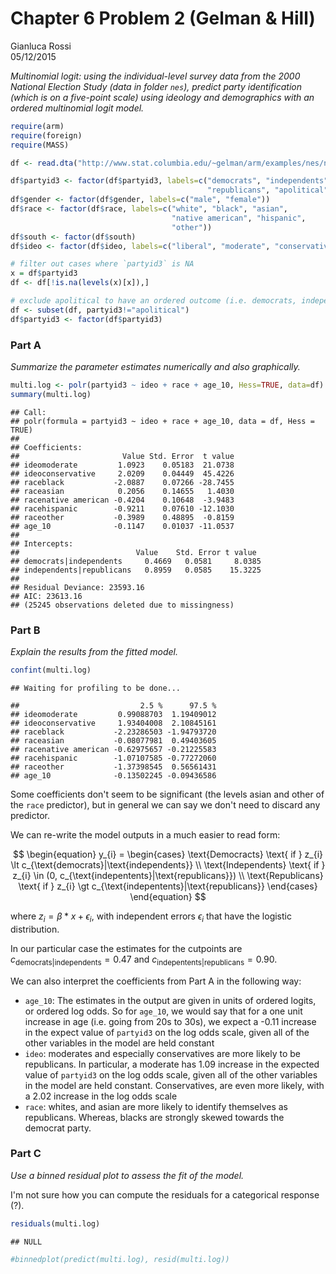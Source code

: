 # Chapter 6 Problem 2 (Gelman & Hill)
Gianluca Rossi  
05/12/2015  

*Multinomial logit: using the individual-level survey data from the 2000 National Election Study (data in folder `nes`), predict party identification (which is on a five-point scale) using ideology and demographics with an ordered multinomial logit model.*


```r
require(arm)
require(foreign)
require(MASS)
```


```r
df <- read.dta("http://www.stat.columbia.edu/~gelman/arm/examples/nes/nes5200_processed_voters_realideo.dta")

df$partyid3 <- factor(df$partyid3, labels=c("democrats", "independents",
                                            "republicans", "apolitical"))
df$gender <- factor(df$gender, labels=c("male", "female"))
df$race <- factor(df$race, labels=c("white", "black", "asian", 
                                    "native american", "hispanic",
                                    "other"))
df$south <- factor(df$south)
df$ideo <- factor(df$ideo, labels=c("liberal", "moderate", "conservative"))

# filter out cases where `partyid3` is NA
x = df$partyid3
df <- df[!is.na(levels(x)[x]),]

# exclude apolitical to have an ordered outcome (i.e. democrats, independents, republicans)
df <- subset(df, partyid3!="apolitical")
df$partyid3 <- factor(df$partyid3)
```


### Part A

*Summarize the parameter estimates numerically and also graphically.*


```r
multi.log <- polr(partyid3 ~ ideo + race + age_10, Hess=TRUE, data=df)
summary(multi.log)
```

```
## Call:
## polr(formula = partyid3 ~ ideo + race + age_10, data = df, Hess = TRUE)
## 
## Coefficients:
##                       Value Std. Error  t value
## ideomoderate         1.0923    0.05183  21.0738
## ideoconservative     2.0209    0.04449  45.4226
## raceblack           -2.0887    0.07266 -28.7455
## raceasian            0.2056    0.14655   1.4030
## racenative american -0.4204    0.10648  -3.9483
## racehispanic        -0.9211    0.07610 -12.1030
## raceother           -0.3989    0.48895  -0.8159
## age_10              -0.1147    0.01037 -11.0537
## 
## Intercepts:
##                          Value    Std. Error t value 
## democrats|independents     0.4669   0.0581     8.0385
## independents|republicans   0.8959   0.0585    15.3225
## 
## Residual Deviance: 23593.16 
## AIC: 23613.16 
## (25245 observations deleted due to missingness)
```


### Part B

*Explain the results from the fitted model.*


```r
confint(multi.log)
```

```
## Waiting for profiling to be done...
```

```
##                           2.5 %      97.5 %
## ideomoderate         0.99088703  1.19409012
## ideoconservative     1.93404008  2.10845161
## raceblack           -2.23286503 -1.94793720
## raceasian           -0.08077981  0.49403605
## racenative american -0.62975657 -0.21225583
## racehispanic        -1.07107585 -0.77272060
## raceother           -1.37398545  0.56561431
## age_10              -0.13502245 -0.09436586
```

Some coefficients don't seem to be significant (the levels asian and other of the `race` predictor), but in general we can say we don't need to discard any predictor.

We can re-write the model outputs in a much easier to read form:

$$
\begin{equation}
  y_{i} = 
  \begin{cases}
    \text{Democracts} \text{ if } z_{i} \lt c_{\text{democrats}|\text{independents}} \\
    \text{Independents} \text{ if } z_{i} \in (0, c_{\text{indepentents}|\text{republicans}}) \\
    \text{Republicans} \text{ if } z_{i} \gt c_{\text{indepentents}|\text{republicans}}
  \end{cases}
\end{equation}
$$

where $z_{i} = \beta*x + \epsilon_{i}$, with independent errors $\epsilon_{i}$ that have the logistic distribution. 

In our particular case the estimates for the cutpoints are $c_{\text{democrats}|\text{independents}} = 0.47$ and $c_{\text{indepentents}|\text{republicans}} = 0.90$.

We can also interpret the coefficients from Part A in the following way:

* `age_10`: The estimates in the output are given in units of ordered logits, or ordered log odds. So for `age_10`, we would say that for a one unit increase in age (i.e. going from 20s to 30s), we expect a -0.11 increase in the expect value of `partyid3` on the log odds scale, given all of the other variables in the model are held constant 
* `ideo`: moderates and especially conservatives are more likely to be republicans. In particular, a moderate has 1.09 increase in the expected value of `partyid3` on the log odds scale, given all of the other variables in the model are held constant. Conservatives, are even more likely, with a 2.02 increase in the log odds scale
* `race`: whites, and asian are more likely to identify themselves as republicans. Whereas, blacks are strongly skewed towards the democrat party.


### Part C

*Use a binned residual plot to assess the fit of the model.*

I'm not sure how you can compute the residuals for a categorical response (?).


```r
residuals(multi.log)
```

```
## NULL
```

```r
#binnedplot(predict(multi.log), resid(multi.log))
```
